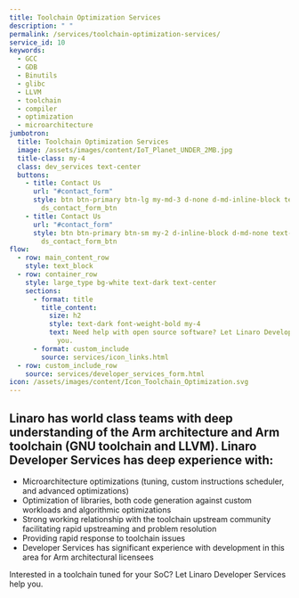 ```yaml
---
title: Toolchain Optimization Services
description: " "
permalink: /services/toolchain-optimization-services/
service_id: 10
keywords:
  - GCC
  - GDB
  - Binutils
  - glibc
  - LLVM
  - toolchain
  - compiler
  - optimization
  - microarchitecture
jumbotron:
  title: Toolchain Optimization Services
  image: /assets/images/content/IoT_Planet_UNDER_2MB.jpg
  title-class: my-4
  class: dev_services text-center
  buttons:
    - title: Contact Us
      url: "#contact_form"
      style: btn btn-primary btn-lg my-md-3 d-none d-md-inline-block text-uppercase
        ds_contact_form_btn
    - title: Contact Us
      url: "#contact_form"
      style: btn btn-primary btn-sm my-2 d-inline-block d-md-none text-uppercase
        ds_contact_form_btn
flow:
  - row: main_content_row
    style: text_block
  - row: container_row
    style: large_type bg-white text-dark text-center
    sections:
      - format: title
        title_content:
          size: h2
          style: text-dark font-weight-bold my-4
          text: Need help with open source software? Let Linaro Developer Services help
            you.
      - format: custom_include
        source: services/icon_links.html
  - row: custom_include_row
    source: services/developer_services_form.html
icon: /assets/images/content/Icon_Toolchain_Optimization.svg
---
```

## Linaro has world class teams with deep understanding of the Arm architecture and Arm toolchain (GNU toolchain and LLVM).  Linaro Developer Services has deep experience with:

* Microarchitecture optimizations (tuning, custom instructions scheduler, and advanced optimizations)
* Optimization of libraries, both code generation against custom workloads and algorithmic optimizations
* Strong working relationship with the toolchain upstream community facilitating rapid upstreaming and problem resolution
* Providing rapid response to toolchain issues
* Developer Services has significant experience with development in this area for Arm architectural licensees

Interested in a toolchain tuned for your SoC?  Let Linaro Developer Services help you.